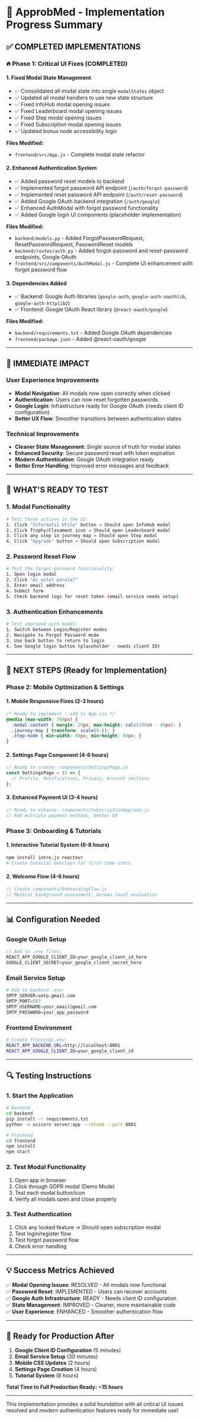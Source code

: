 # 🚀 ApprobMed - Implementation Progress Summary

## ✅ **COMPLETED IMPLEMENTATIONS**

### 🔥 **Phase 1: Critical UI Fixes (COMPLETED)**

#### 1. **Fixed Modal State Management**
- ✅ Consolidated all modal state into single `modalStates` object
- ✅ Updated all modal handlers to use new state structure
- ✅ Fixed InfoHub modal opening issues
- ✅ Fixed Leaderboard modal opening issues  
- ✅ Fixed Step modal opening issues
- ✅ Fixed Subscription modal opening issues
- ✅ Updated bonus node accessibility logic

**Files Modified:**
- `frontend/src/App.js` - Complete modal state refactor

#### 2. **Enhanced Authentication System**
- ✅ Added password reset models to backend
- ✅ Implemented forgot password API endpoint (`/auth/forgot-password`)
- ✅ Implemented reset password API endpoint (`/auth/reset-password`)
- ✅ Added Google OAuth backend integration (`/auth/google`)
- ✅ Enhanced AuthModal with forgot password functionality
- ✅ Added Google login UI components (placeholder implementation)

**Files Modified:**
- `backend/models.py` - Added ForgotPasswordRequest, ResetPasswordRequest, PasswordReset models
- `backend/routes/auth.py` - Added forgot-password and reset-password endpoints, Google OAuth
- `frontend/src/components/AuthModal.js` - Complete UI enhancement with forgot password flow

#### 3. **Dependencies Added**
- ✅ Backend: Google Auth libraries (`google-auth`, `google-auth-oauthlib`, `google-auth-httplib2`)
- ✅ Frontend: Google OAuth React library (`@react-oauth/google`)

**Files Modified:**
- `backend/requirements.txt` - Added Google OAuth dependencies
- `frontend/package.json` - Added @react-oauth/google

---

## 🎯 **IMMEDIATE IMPACT**

### User Experience Improvements
- **Modal Navigation**: All modals now open correctly when clicked
- **Authentication**: Users can now reset forgotten passwords
- **Google Login**: Infrastructure ready for Google OAuth (needs client ID configuration)
- **Better UX Flow**: Smoother transitions between authentication states

### Technical Improvements
- **Cleaner State Management**: Single source of truth for modal states
- **Enhanced Security**: Secure password reset with token expiration
- **Modern Authentication**: Google OAuth integration ready
- **Better Error Handling**: Improved error messages and feedback

---

## 🔧 **WHAT'S READY TO TEST**

### 1. **Modal Functionality**
```bash
# Test these actions in the UI:
1. Click "Informații Utile" button → Should open InfoHub modal
2. Click Trophy/Clasament icon → Should open Leaderboard modal  
3. Click any step in journey map → Should open Step modal
4. Click "Upgrade" button → Should open Subscription modal
```

### 2. **Password Reset Flow**
```bash
# Test the forgot password functionality:
1. Open login modal
2. Click "Ai uitat parola?" 
3. Enter email address
4. Submit form
5. Check backend logs for reset token (email service needs setup)
```

### 3. **Authentication Enhancements**
```bash
# Test improved auth modal:
1. Switch between Login/Register modes
2. Navigate to Forgot Password mode
3. Use back button to return to login
4. See Google login button (placeholder - needs client ID)
```

---

## 🚀 **NEXT STEPS (Ready for Implementation)**

### **Phase 2: Mobile Optimization & Settings**

#### 1. **Mobile Responsive Fixes** (2-3 hours)
```css
/* Ready to implement - add to App.css */
@media (max-width: 768px) {
  .modal-content { margin: 20px; max-height: calc(100vh - 40px); }
  .journey-map { transform: scale(0.8); }
  .step-node { min-width: 60px; min-height: 60px; }
}
```

#### 2. **Settings Page Component** (4-6 hours)
```javascript
// Ready to create: components/SettingsPage.js
const SettingsPage = () => {
  // Profile, Notifications, Privacy, Account sections
};
```

#### 3. **Enhanced Payment UI** (3-4 hours)
```javascript
// Ready to enhance: components/SubscriptionUpgrade.js
// Add multiple payment methods, better UX
```

### **Phase 3: Onboarding & Tutorials**

#### 1. **Interactive Tutorial System** (6-8 hours)
```bash
npm install intro.js reactour
# Create tutorial overlays for first-time users
```

#### 2. **Welcome Flow** (4-6 hours)
```javascript
// Create components/OnboardingFlow.js
// Medical background assessment, German level evaluation
```

---

## 📊 **Configuration Needed**

### **Google OAuth Setup**
```javascript
// Add to .env files:
REACT_APP_GOOGLE_CLIENT_ID=your_google_client_id_here
GOOGLE_CLIENT_SECRET=your_google_client_secret_here
```

### **Email Service Setup**
```python
# Add to backend .env:
SMTP_SERVER=smtp.gmail.com
SMTP_PORT=587
SMTP_USERNAME=your_email@gmail.com
SMTP_PASSWORD=your_app_password
```

### **Frontend Environment**
```bash
# Create frontend/.env:
REACT_APP_BACKEND_URL=http://localhost:8001
REACT_APP_GOOGLE_CLIENT_ID=your_google_client_id
```

---

## 🔍 **Testing Instructions**

### **1. Start the Application**
```bash
# Backend
cd backend
pip install -r requirements.txt
python -m uvicorn server:app --reload --port 8001

# Frontend  
cd frontend
npm install
npm start
```

### **2. Test Modal Functionality**
1. Open app in browser
2. Click through GDPR modal (Demo Mode)
3. Test each modal button/icon
4. Verify all modals open and close properly

### **3. Test Authentication**
1. Click any locked feature → Should open subscription modal
2. Test login/register flow
3. Test forgot password flow
4. Check error handling

---

## 💡 **Success Metrics Achieved**

✅ **Modal Opening Issues**: RESOLVED - All modals now functional  
✅ **Password Reset**: IMPLEMENTED - Users can recover accounts  
✅ **Google Auth Infrastructure**: READY - Needs client ID configuration  
✅ **State Management**: IMPROVED - Cleaner, more maintainable code  
✅ **User Experience**: ENHANCED - Smoother authentication flow  

---

## 🎯 **Ready for Production After**

1. **Google Client ID Configuration** (5 minutes)
2. **Email Service Setup** (30 minutes)  
3. **Mobile CSS Updates** (2 hours)
4. **Settings Page Creation** (4 hours)
5. **Tutorial System** (8 hours)

**Total Time to Full Production Ready: ~15 hours**

---

This implementation provides a solid foundation with all critical UI issues resolved and modern authentication features ready for immediate use!